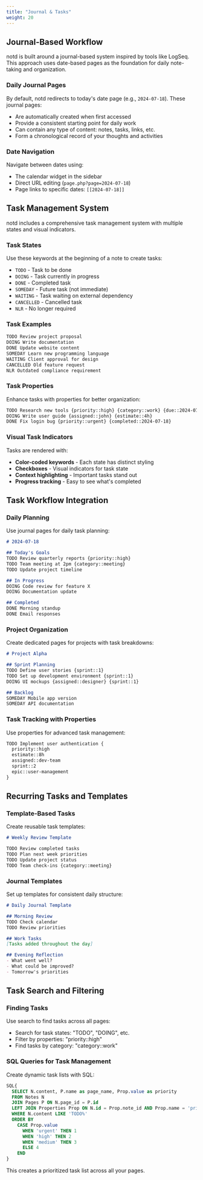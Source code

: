 ```yaml
---
title: "Journal & Tasks"
weight: 20
---
```


## Journal-Based Workflow

notd is built around a journal-based system inspired by tools like LogSeq. This approach uses date-based pages as the foundation for daily note-taking and organization.

### Daily Journal Pages

By default, notd redirects to today's date page (e.g., `2024-07-18`). These journal pages:

- Are automatically created when first accessed
- Provide a consistent starting point for daily work
- Can contain any type of content: notes, tasks, links, etc.
- Form a chronological record of your thoughts and activities

### Date Navigation

Navigate between dates using:
- The calendar widget in the sidebar
- Direct URL editing (`page.php?page=2024-07-18`)
- Page links to specific dates: `[[2024-07-18]]`

## Task Management System

notd includes a comprehensive task management system with multiple states and visual indicators.

### Task States

Use these keywords at the beginning of a note to create tasks:

- `TODO` - Task to be done
- `DOING` - Task currently in progress  
- `DONE` - Completed task
- `SOMEDAY` - Future task (not immediate)
- `WAITING` - Task waiting on external dependency
- `CANCELLED` - Cancelled task
- `NLR` - No longer required

### Task Examples

```markdown
TODO Review project proposal
DOING Write documentation
DONE Update website content
SOMEDAY Learn new programming language
WAITING Client approval for design
CANCELLED Old feature request
NLR Outdated compliance requirement
```

### Task Properties

Enhance tasks with properties for better organization:

```markdown
TODO Research new tools {priority::high} {category::work} {due::2024-07-25}
DOING Write user guide {assigned::john} {estimate::4h}
DONE Fix login bug {priority::urgent} {completed::2024-07-18}
```

### Visual Task Indicators

Tasks are rendered with:
- **Color-coded keywords** - Each state has distinct styling
- **Checkboxes** - Visual indicators for task state
- **Context highlighting** - Important tasks stand out
- **Progress tracking** - Easy to see what's completed

## Task Workflow Integration

### Daily Planning

Use journal pages for daily task planning:

```markdown
# 2024-07-18

## Today's Goals
TODO Review quarterly reports {priority::high}
TODO Team meeting at 2pm {category::meeting}
TODO Update project timeline

## In Progress
DOING Code review for feature X
DOING Documentation update

## Completed
DONE Morning standup
DONE Email responses
```

### Project Organization

Create dedicated pages for projects with task breakdowns:

```markdown
# Project Alpha

## Sprint Planning
TODO Define user stories {sprint::1}
TODO Set up development environment {sprint::1}
DOING UI mockups {assigned::designer} {sprint::1}

## Backlog
SOMEDAY Mobile app version
SOMEDAY API documentation
```

### Task Tracking with Properties

Use properties for advanced task management:

```markdown
TODO Implement user authentication {
  priority::high
  estimate::8h
  assigned::dev-team
  sprint::2
  epic::user-management
}
```

## Recurring Tasks and Templates

### Template-Based Tasks

Create reusable task templates:

```markdown
# Weekly Review Template

TODO Review completed tasks
TODO Plan next week priorities  
TODO Update project status
TODO Team check-ins {category::meeting}
```

### Journal Templates

Set up templates for consistent daily structure:

```markdown
# Daily Journal Template

## Morning Review
TODO Check calendar
TODO Review priorities

## Work Tasks
[Tasks added throughout the day]

## Evening Reflection
- What went well?
- What could be improved?
- Tomorrow's priorities
```

## Task Search and Filtering

### Finding Tasks

Use search to find tasks across all pages:
- Search for task states: "TODO", "DOING", etc.
- Filter by properties: "priority::high"
- Find tasks by category: "category::work"

### SQL Queries for Task Management

Create dynamic task lists with SQL:

```sql
SQL{
  SELECT N.content, P.name as page_name, Prop.value as priority
  FROM Notes N 
  JOIN Pages P ON N.page_id = P.id 
  LEFT JOIN Properties Prop ON N.id = Prop.note_id AND Prop.name = 'priority'
  WHERE N.content LIKE 'TODO%' 
  ORDER BY 
    CASE Prop.value 
      WHEN 'urgent' THEN 1 
      WHEN 'high' THEN 2 
      WHEN 'medium' THEN 3 
      ELSE 4 
    END
}
```

This creates a prioritized task list across all your pages.
